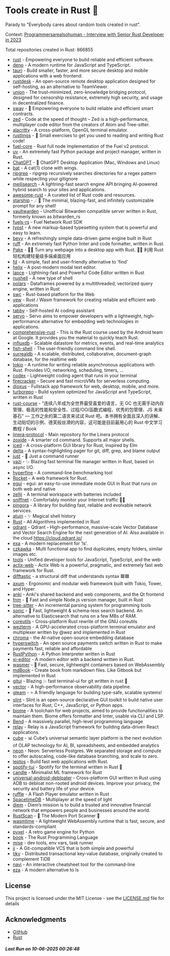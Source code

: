 # Tools create in Rust :crab: 

Parady to "Everybody cares about random tools created in rust".

Context: [Programmersarealsohuman - Interview with Senior Rust Developer in 2023](https://www.youtube.com/watch?v=TGfQu0bQTKc&ab_channel=Programmersarealsohuman) 

Total repositories created in Rust: 866855

- [rust](https://github.com/rust-lang/rust) - Empowering everyone to build reliable and efficient software.
- [deno](https://github.com/denoland/deno) - A modern runtime for JavaScript and TypeScript.
- [tauri](https://github.com/tauri-apps/tauri) - Build smaller, faster, and more secure desktop and mobile applications with a web frontend.
- [rustdesk](https://github.com/rustdesk/rustdesk) - An open-source remote desktop application designed for self-hosting, as an alternative to TeamViewer.
- [union](https://github.com/unionlabs/union) - The trust-minimized, zero-knowledge bridging protocol, designed for censorship resistance, extremely high security, and usage in decentralized finance.
- [sway](https://github.com/FuelLabs/sway) - 🌴 Empowering everyone to build reliable and efficient smart contracts.
- [zed](https://github.com/zed-industries/zed) - Code at the speed of thought – Zed is a high-performance, multiplayer code editor from the creators of Atom and Tree-sitter.
- [alacritty](https://github.com/alacritty/alacritty) - A cross-platform, OpenGL terminal emulator.
- [rustlings](https://github.com/rust-lang/rustlings) - :crab: Small exercises to get you used to reading and writing Rust code!
- [fuel-core](https://github.com/FuelLabs/fuel-core) - Rust full node implementation of the Fuel v2 protocol.
- [uv](https://github.com/astral-sh/uv) - An extremely fast Python package and project manager, written in Rust.
- [ChatGPT](https://github.com/lencx/ChatGPT) - 🔮 ChatGPT Desktop Application (Mac, Windows and Linux)
- [bat](https://github.com/sharkdp/bat) - A cat(1) clone with wings.
- [ripgrep](https://github.com/BurntSushi/ripgrep) - ripgrep recursively searches directories for a regex pattern while respecting your gitignore
- [meilisearch](https://github.com/meilisearch/meilisearch) - A lightning-fast search engine API bringing AI-powered hybrid search to your sites and applications.
- [awesome-rust](https://github.com/rust-unofficial/awesome-rust) - A curated list of Rust code and resources.
- [starship](https://github.com/starship/starship) - ☄🌌️  The minimal, blazing-fast, and infinitely customizable prompt for any shell!
- [vaultwarden](https://github.com/dani-garcia/vaultwarden) - Unofficial Bitwarden compatible server written in Rust, formerly known as bitwarden_rs
- [fuels-rs](https://github.com/FuelLabs/fuels-rs) - Fuel Network Rust SDK
- [typst](https://github.com/typst/typst) - A new markup-based typesetting system that is powerful and easy to learn.
- [bevy](https://github.com/bevyengine/bevy) - A refreshingly simple data-driven game engine built in Rust
- [ruff](https://github.com/astral-sh/ruff) - An extremely fast Python linter and code formatter, written in Rust.
- [Pake](https://github.com/tw93/Pake) - 🤱🏻 Turn any webpage into a desktop app with Rust.  🤱🏻 利用 Rust 轻松构建轻量级多端桌面应用
- [fd](https://github.com/sharkdp/fd) - A simple, fast and user-friendly alternative to 'find'
- [helix](https://github.com/helix-editor/helix) - A post-modern modal text editor.
- [lapce](https://github.com/lapce/lapce) - Lightning-fast and Powerful Code Editor written in Rust
- [nushell](https://github.com/nushell/nushell) - A new type of shell
- [polars](https://github.com/pola-rs/polars) - Dataframes powered by a multithreaded, vectorized query engine, written in Rust
- [swc](https://github.com/swc-project/swc) - Rust-based platform for the Web
- [yew](https://github.com/yewstack/yew) - Rust / Wasm framework for creating reliable and efficient web applications
- [tabby](https://github.com/TabbyML/tabby) - Self-hosted AI coding assistant
- [servo](https://github.com/servo/servo) - Servo aims to empower developers with a lightweight, high-performance alternative for embedding web technologies in applications.
- [comprehensive-rust](https://github.com/google/comprehensive-rust) - This is the Rust course used by the Android team at Google. It provides you the material to quickly teach Rust.
- [influxdb](https://github.com/influxdata/influxdb) - Scalable datastore for metrics, events, and real-time analytics
- [fish-shell](https://github.com/fish-shell/fish-shell) - The user-friendly command line shell.
- [surrealdb](https://github.com/surrealdb/surrealdb) - A scalable, distributed, collaborative, document-graph database, for the realtime web
- [tokio](https://github.com/tokio-rs/tokio) - A runtime for writing reliable asynchronous applications with Rust. Provides I/O, networking, scheduling, timers, ...
- [codex](https://github.com/openai/codex) - Lightweight coding agent that runs in your terminal
- [firecracker](https://github.com/firecracker-microvm/firecracker) - Secure and fast microVMs for serverless computing.
- [dioxus](https://github.com/DioxusLabs/dioxus) - Fullstack app framework for web, desktop, mobile, and more.
- [turborepo](https://github.com/vercel/turborepo) - Build system optimized for JavaScript and TypeScript, written in Rust
- [rust-course](https://github.com/sunface/rust-course) - “连续八年成为全世界最受喜爱的语言，无 GC 也无需手动内存管理、极高的性能和安全性、过程/OO/函数式编程、优秀的包管理、JS 未来基石" — 工作之余的第二语言来试试 Rust 吧。本书拥有全面且深入的讲解、生动贴切的示例、德芙般丝滑的内容，这可能是目前最用心的 Rust 中文学习教程 / Book 
- [linera-protocol](https://github.com/linera-io/linera-protocol) - Main repository for the Linera protocol
- [zoxide](https://github.com/ajeetdsouza/zoxide) - A smarter cd command. Supports all major shells.
- [iced](https://github.com/iced-rs/iced) - A cross-platform GUI library for Rust, inspired by Elm
- [delta](https://github.com/dandavison/delta) - A syntax-highlighting pager for git, diff, grep, and blame output
- [just](https://github.com/casey/just) - 🤖 Just a command runner
- [yazi](https://github.com/sxyazi/yazi) - 💥 Blazing fast terminal file manager written in Rust, based on async I/O.
- [hyperfine](https://github.com/sharkdp/hyperfine) - A command-line benchmarking tool
- [Rocket](https://github.com/rwf2/Rocket) - A web framework for Rust.
- [egui](https://github.com/emilk/egui) - egui: an easy-to-use immediate mode GUI in Rust that runs on both web and native
- [zellij](https://github.com/zellij-org/zellij) - A terminal workspace with batteries included
- [sniffnet](https://github.com/GyulyVGC/sniffnet) - Comfortably monitor your Internet traffic 🕵️‍♂️
- [pingora](https://github.com/cloudflare/pingora) - A library for building fast, reliable and evolvable network services.
- [atuin](https://github.com/atuinsh/atuin) - ✨ Magical shell history
- [Rust](https://github.com/TheAlgorithms/Rust) -  All Algorithms implemented in Rust 
- [qdrant](https://github.com/qdrant/qdrant) - Qdrant - High-performance, massive-scale Vector Database and Vector Search Engine for the next generation of AI. Also available in the cloud https://cloud.qdrant.io/
- [exa](https://github.com/ogham/exa) - A modern replacement for ‘ls’.
- [czkawka](https://github.com/qarmin/czkawka) - Multi functional app to find duplicates, empty folders, similar images etc.
- [tools](https://github.com/rome/tools) - Unified developer tools for JavaScript, TypeScript, and the web
- [actix-web](https://github.com/actix/actix-web) - Actix Web is a powerful, pragmatic, and extremely fast web framework for Rust.
- [difftastic](https://github.com/Wilfred/difftastic) - a structural diff that understands syntax 🟥🟩
- [axum](https://github.com/tokio-rs/axum) - Ergonomic and modular web framework built with Tokio, Tower, and Hyper
- [anki](https://github.com/ankitects/anki) - Anki's shared backend and web components, and the Qt frontend
- [fnm](https://github.com/Schniz/fnm) - 🚀 Fast and simple Node.js version manager, built in Rust
- [tree-sitter](https://github.com/tree-sitter/tree-sitter) - An incremental parsing system for programming tools
- [sonic](https://github.com/valeriansaliou/sonic) - 🦔 Fast, lightweight & schema-less search backend. An alternative to Elasticsearch that runs on a few MBs of RAM.
- [coreutils](https://github.com/uutils/coreutils) - Cross-platform Rust rewrite of the GNU coreutils
- [wezterm](https://github.com/wezterm/wezterm) - A GPU-accelerated cross-platform terminal emulator and multiplexer written by @wez and implemented in Rust
- [chroma](https://github.com/chroma-core/chroma) - the AI-native open-source embedding database
- [hyperswitch](https://github.com/juspay/hyperswitch) - An open source payments switch written in Rust to make payments fast, reliable and affordable
- [RustPython](https://github.com/RustPython/RustPython) - A Python Interpreter written in Rust
- [xi-editor](https://github.com/xi-editor/xi-editor) - A modern editor with a backend written in Rust.
- [wasmer](https://github.com/wasmerio/wasmer) - 🚀 Fast, secure, lightweight containers based on WebAssembly
- [mdBook](https://github.com/rust-lang/mdBook) - Create book from markdown files. Like Gitbook but implemented in Rust
- [gitui](https://github.com/gitui-org/gitui) - Blazing 💥 fast terminal-ui for git written in rust 🦀
- [vector](https://github.com/vectordotdev/vector) - A high-performance observability data pipeline.
- [gleam](https://github.com/gleam-lang/gleam) - ⭐️ A friendly language for building type-safe, scalable systems!
- [slint](https://github.com/slint-ui/slint) - Slint is an open-source declarative GUI toolkit to build native user interfaces for Rust, C++, JavaScript, or Python apps.
- [biome](https://github.com/biomejs/biome) - A toolchain for web projects, aimed to provide functionalities to maintain them. Biome offers formatter and linter, usable via CLI and LSP.
- [Bend](https://github.com/HigherOrderCO/Bend) - A massively parallel, high-level programming language
- [relay](https://github.com/facebook/relay) - Relay is a JavaScript framework for building data-driven React applications.
- [cube](https://github.com/cube-js/cube) - 📊 Cube’s universal semantic layer platform is the next evolution of OLAP technology for AI, BI, spreadsheets, and embedded analytics
- [neon](https://github.com/neondatabase/neon) - Neon: Serverless Postgres. We separated storage and compute to offer autoscaling, code-like database branching, and scale to zero.
- [leptos](https://github.com/leptos-rs/leptos) - Build fast web applications with Rust.
- [spotify-tui](https://github.com/Rigellute/spotify-tui) - Spotify for the terminal written in Rust 🚀
- [candle](https://github.com/huggingface/candle) - Minimalist ML framework for Rust
- [universal-android-debloater](https://github.com/0x192/universal-android-debloater) - Cross-platform GUI written in Rust using ADB to debloat non-rooted android devices. Improve your privacy, the security and battery life of your device.
- [ruffle](https://github.com/ruffle-rs/ruffle) - A Flash Player emulator written in Rust
- [SpacetimeDB](https://github.com/clockworklabs/SpacetimeDB) - Multiplayer at the speed of light
- [diem](https://github.com/diem/diem) - Diem’s mission is to build a trusted and innovative financial network that empowers people and businesses around the world.
- [RustScan](https://github.com/bee-san/RustScan) - 🤖 The Modern Port Scanner 🤖
- [wasmtime](https://github.com/bytecodealliance/wasmtime) - A lightweight WebAssembly runtime that is fast, secure, and standards-compliant
- [pyxel](https://github.com/kitao/pyxel) - A retro game engine for Python
- [book](https://github.com/rust-lang/book) - The Rust Programming Language
- [mise](https://github.com/jdx/mise) - dev tools, env vars, task runner
- [jj](https://github.com/jj-vcs/jj) - A Git-compatible VCS that is both simple and powerful
- [tikv](https://github.com/tikv/tikv) - Distributed transactional key-value database, originally created to complement TiDB
- [navi](https://github.com/denisidoro/navi) - An interactive cheatsheet tool for the command-line
- [eza](https://github.com/eza-community/eza) - A modern alternative to ls


## License

This project is licensed under the MIT License - see the [LICENSE.md](LICENSE.md) file for details

## Acknowledgments

- [GitHub](https://github.com)
- [Rust](https://www.rust-lang.org)


##### _Last Run on 10-06-2025 00:26:48_